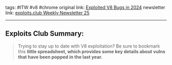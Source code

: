 tags: #ITW #v8 #chrome
original link: [Exploited V8 Bugs in 2024](https://docs.google.com/document/d/1njn2dd5_6PB7oZGTmkmoihYnVcJEgRwEFxhHnGoptLk/edit?ref=blog.exploits.club#heading=h.1q56zf5othwu) 
newsletter link: [exploits.club Weekly Newsletter 25](https://blog.exploits.club/exploits-club-weekly-newsletter-25/)

---
## Exploits Club Summary:
> Trying to stay up to date with V8 exploitation? Be sure to bookmark this **little spreadsheet, which provides some key details about vulns that have been popped in the last year.** 